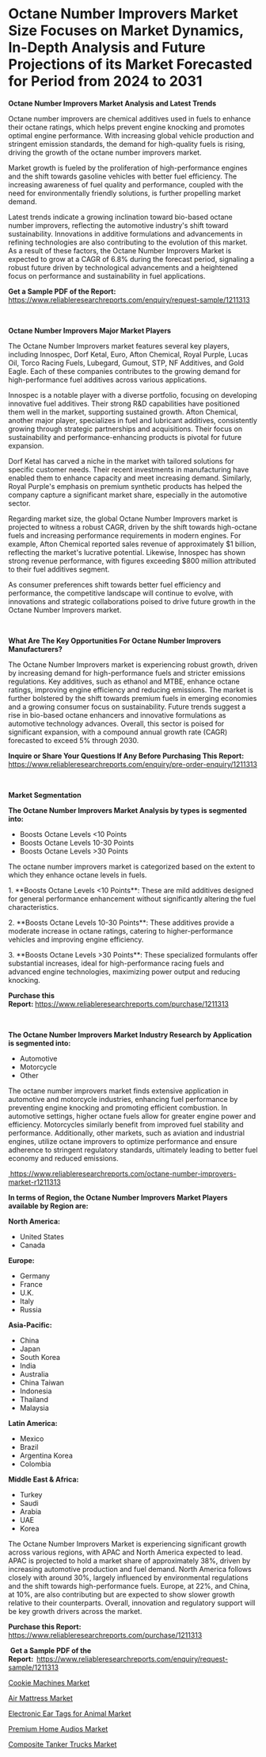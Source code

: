 <p><h1>Octane Number Improvers Market Size Focuses on Market Dynamics, In-Depth Analysis and Future Projections of its Market Forecasted for Period from 2024 to 2031</h1></p><p><strong>Octane Number Improvers Market Analysis and Latest Trends</strong></p>
<p><p>Octane number improvers are chemical additives used in fuels to enhance their octane ratings, which helps prevent engine knocking and promotes optimal engine performance. With increasing global vehicle production and stringent emission standards, the demand for high-quality fuels is rising, driving the growth of the octane number improvers market. </p><p>Market growth is fueled by the proliferation of high-performance engines and the shift towards gasoline vehicles with better fuel efficiency. The increasing awareness of fuel quality and performance, coupled with the need for environmentally friendly solutions, is further propelling market demand. </p><p>Latest trends indicate a growing inclination toward bio-based octane number improvers, reflecting the automotive industry's shift toward sustainability. Innovations in additive formulations and advancements in refining technologies are also contributing to the evolution of this market. As a result of these factors, the Octane Number Improvers Market is expected to grow at a CAGR of 6.8% during the forecast period, signaling a robust future driven by technological advancements and a heightened focus on performance and sustainability in fuel applications.</p></p>
<p><strong>Get a Sample PDF of the Report:&nbsp;</strong> <a href="https://www.reliableresearchreports.com/enquiry/request-sample/1211313?utm_campaign=28&utm_medium=2&utm_source=Github&utm_content=ia&utm_term=05102024&utm_id=octane-number-improvers">https://www.reliableresearchreports.com/enquiry/request-sample/1211313</a></p>
<p>&nbsp;</p>
<p><strong>Octane Number Improvers Major Market Players</strong></p>
<p><p>The Octane Number Improvers market features several key players, including Innospec, Dorf Ketal, Euro, Afton Chemical, Royal Purple, Lucas Oil, Torco Racing Fuels, Lubegard, Gumout, STP, NF Additives, and Gold Eagle. Each of these companies contributes to the growing demand for high-performance fuel additives across various applications.</p><p>Innospec is a notable player with a diverse portfolio, focusing on developing innovative fuel additives. Their strong R&D capabilities have positioned them well in the market, supporting sustained growth. Afton Chemical, another major player, specializes in fuel and lubricant additives, consistently growing through strategic partnerships and acquisitions. Their focus on sustainability and performance-enhancing products is pivotal for future expansion.</p><p>Dorf Ketal has carved a niche in the market with tailored solutions for specific customer needs. Their recent investments in manufacturing have enabled them to enhance capacity and meet increasing demand. Similarly, Royal Purple's emphasis on premium synthetic products has helped the company capture a significant market share, especially in the automotive sector.</p><p>Regarding market size, the global Octane Number Improvers market is projected to witness a robust CAGR, driven by the shift towards high-octane fuels and increasing performance requirements in modern engines. For example, Afton Chemical reported sales revenue of approximately $1 billion, reflecting the market's lucrative potential. Likewise, Innospec has shown strong revenue performance, with figures exceeding $800 million attributed to their fuel additives segment.</p><p>As consumer preferences shift towards better fuel efficiency and performance, the competitive landscape will continue to evolve, with innovations and strategic collaborations poised to drive future growth in the Octane Number Improvers market.</p></p>
<p>&nbsp;</p>
<p><strong>What Are The Key Opportunities For Octane Number Improvers Manufacturers?</strong></p>
<p><p>The Octane Number Improvers market is experiencing robust growth, driven by increasing demand for high-performance fuels and stricter emissions regulations. Key additives, such as ethanol and MTBE, enhance octane ratings, improving engine efficiency and reducing emissions. The market is further bolstered by the shift towards premium fuels in emerging economies and a growing consumer focus on sustainability. Future trends suggest a rise in bio-based octane enhancers and innovative formulations as automotive technology advances. Overall, this sector is poised for significant expansion, with a compound annual growth rate (CAGR) forecasted to exceed 5% through 2030.</p></p>
<p><strong>Inquire or Share Your Questions If Any Before Purchasing This Report:</strong> <a href="https://www.reliableresearchreports.com/enquiry/pre-order-enquiry/1211313?utm_campaign=28&utm_medium=2&utm_source=Github&utm_content=ia&utm_term=05102024&utm_id=octane-number-improvers">https://www.reliableresearchreports.com/enquiry/pre-order-enquiry/1211313</a></p>
<p>&nbsp;</p>
<p><strong>Market Segmentation</strong></p>
<p><strong>The Octane Number Improvers Market Analysis by types is segmented into:</strong></p>
<p><ul><li>Boosts Octane Levels <10 Points</li><li>Boosts Octane Levels 10-30 Points</li><li>Boosts Octane Levels >30 Points</li></ul></p>
<p><p>The octane number improvers market is categorized based on the extent to which they enhance octane levels in fuels. </p><p>1. **Boosts Octane Levels <10 Points**: These are mild additives designed for general performance enhancement without significantly altering the fuel characteristics.</p><p>2. **Boosts Octane Levels 10-30 Points**: These additives provide a moderate increase in octane ratings, catering to higher-performance vehicles and improving engine efficiency.</p><p>3. **Boosts Octane Levels >30 Points**: These specialized formulants offer substantial increases, ideal for high-performance racing fuels and advanced engine technologies, maximizing power output and reducing knocking.</p></p>
<p><strong>Purchase this Report:&nbsp;</strong><a href="https://www.reliableresearchreports.com/purchase/1211313?utm_campaign=28&utm_medium=2&utm_source=Github&utm_content=ia&utm_term=05102024&utm_id=octane-number-improvers">https://www.reliableresearchreports.com/purchase/1211313</a></p>
<p>&nbsp;</p>
<p><strong>The Octane Number Improvers Market Industry Research by Application is segmented into:</strong></p>
<p><ul><li>Automotive</li><li>Motorcycle</li><li>Other</li></ul></p>
<p><p>The octane number improvers market finds extensive application in automotive and motorcycle industries, enhancing fuel performance by preventing engine knocking and promoting efficient combustion. In automotive settings, higher octane fuels allow for greater engine power and efficiency. Motorcycles similarly benefit from improved fuel stability and performance. Additionally, other markets, such as aviation and industrial engines, utilize octane improvers to optimize performance and ensure adherence to stringent regulatory standards, ultimately leading to better fuel economy and reduced emissions.</p></p>
<p><a href="https://www.reliableresearchreports.com/octane-number-improvers-market-r1211313?utm_campaign=28&utm_medium=2&utm_source=Github&utm_content=ia&utm_term=05102024&utm_id=octane-number-improvers">&nbsp;https://www.reliableresearchreports.com/octane-number-improvers-market-r1211313</a></p>
<p><strong>In terms of Region, the Octane Number Improvers Market Players available by Region are:</strong></p>
<p>
    <p> <strong> North America: </strong>
        <ul>
            <li>United States</li>
            <li>Canada</li>
        </ul>
        </p> 
    <p> <strong> Europe: </strong>
        <ul>
            <li>Germany</li>
            <li>France</li>
            <li>U.K.</li>
            <li>Italy</li>
            <li>Russia</li>
        </ul>
        </p> 
    <p> <strong> Asia-Pacific: </strong>
        <ul>
            <li>China</li>
            <li>Japan</li>
            <li>South Korea</li>
            <li>India</li>
            <li>Australia</li>
            <li>China Taiwan</li>
            <li>Indonesia</li>
            <li>Thailand</li>
            <li>Malaysia</li>
        </ul>
        </p> 
    <p> <strong> Latin America: </strong>
        <ul>
            <li>Mexico</li>
            <li>Brazil</li>
            <li>Argentina Korea</li>
            <li>Colombia</li>
        </ul>
        </p> 
    <p> <strong> Middle East & Africa: </strong>
        <ul>
            <li>Turkey</li>
            <li>Saudi</li>
            <li>Arabia</li>
            <li>UAE</li>
            <li>Korea</li>
        </ul>
    </p>
    </p>
<p><p>The Octane Number Improvers Market is experiencing significant growth across various regions, with APAC and North America expected to lead. APAC is projected to hold a market share of approximately 38%, driven by increasing automotive production and fuel demand. North America follows closely with around 30%, largely influenced by environmental regulations and the shift towards high-performance fuels. Europe, at 22%, and China, at 10%, are also contributing but are expected to show slower growth relative to their counterparts. Overall, innovation and regulatory support will be key growth drivers across the market.</p></p>
<p><strong>Purchase this Report: </strong><a href="https://www.reliableresearchreports.com/purchase/1211313?utm_campaign=28&utm_medium=2&utm_source=Github&utm_content=ia&utm_term=05102024&utm_id=octane-number-improvers">https://www.reliableresearchreports.com/purchase/1211313</a></p>
<p>&nbsp;<strong>Get a Sample PDF of the Report:&nbsp;&nbsp;</strong><a href="https://www.reliableresearchreports.com/enquiry/request-sample/1211313?utm_campaign=28&utm_medium=2&utm_source=Github&utm_content=ia&utm_term=05102024&utm_id=octane-number-improvers">https://www.reliableresearchreports.com/enquiry/request-sample/1211313</a></p>
<p><strong></strong></p>
<p><p><a href="https://github.com/LilianFaulkner65/Market-Research-Report-List-1/blob/main/cookie-machines-market.md?utm_campaign=28&utm_medium=2&utm_source=Github&utm_content=ia&utm_term=05102024&utm_id=octane-number-improvers">Cookie Machines Market</a></p><p><a href="https://www.linkedin.com/pulse/air-mattress-market-overview-global-trends-future-prospects-h7l1e?utm_campaign=28&utm_medium=2&utm_source=Github&utm_content=ia&utm_term=05102024&utm_id=octane-number-improvers">Air Mattress Market</a></p><p><a href="https://issuu.com/reportprime-2/docs/electronic-ear-tags-for-animal-mark_99497148745faf?utm_campaign=28&utm_medium=2&utm_source=Github&utm_content=ia&utm_term=05102024&utm_id=octane-number-improvers">Electronic Ear Tags for Animal Market</a></p><p><a href="https://issuu.com/reportprime-2/docs/premium-home-audios-market-size-203_71d9366ca59ef5?utm_campaign=28&utm_medium=2&utm_source=Github&utm_content=ia&utm_term=05102024&utm_id=octane-number-improvers">Premium Home Audios Market</a></p><p><a href="https://github.com/RuthLucas64/Market-Research-Report-List-1/blob/main/composite-tanker-trucks-market.md?utm_campaign=28&utm_medium=2&utm_source=Github&utm_content=ia&utm_term=05102024&utm_id=octane-number-improvers">Composite Tanker Trucks Market</a></p></p>